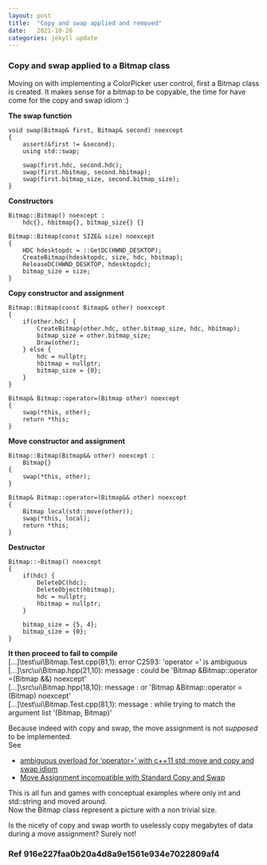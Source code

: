 ```yaml
---
layout: post
title:  "Copy and swap applied and removed"
date:   2021-10-26
categories: jekyll update
---
```


### Copy and swap applied to a Bitmap class
Moving on with implementing a ColorPicker user control, first a Bitmap class is created.
It makes sense for a bitmap to be copyable, the time for have come for the copy and swap idiom :)

**The swap function**

    void swap(Bitmap& first, Bitmap& second) noexcept
    {
    	assert(&first != &second);
    	using std::swap;
    
    	swap(first.hdc, second.hdc);
    	swap(first.hbitmap, second.hbitmap);
    	swap(first.bitmap_size, second.bitmap_size);
    }

**Constructors**

    Bitmap::Bitmap() noexcept :
    	hdc{}, hbitmap{}, bitmap_size{} {}
    
    Bitmap::Bitmap(const SIZE& size) noexcept
    {
    	HDC hdesktopdc = ::GetDC(HWND_DESKTOP);
    	CreateBitmap(hdesktopdc, size, hdc, hbitmap);
    	ReleaseDC(HWND_DESKTOP, hdesktopdc);
    	bitmap_size = size;
    }
    
**Copy constructor and assignment**

    Bitmap::Bitmap(const Bitmap& other) noexcept
    {
    	if(other.hdc) {
    		CreateBitmap(other.hdc, other.bitmap_size, hdc, hbitmap);
    		bitmap_size = other.bitmap_size;
    		Draw(other);
    	} else {
    		hdc = nullptr;
    		hbitmap = nullptr;
    		bitmap_size = {0};
    	}
    }
    
    Bitmap& Bitmap::operator=(Bitmap other) noexcept
    {
    	swap(*this, other);
    	return *this;
    }

**Move constructor and assignment**    

    Bitmap::Bitmap(Bitmap&& other) noexcept :
    	Bitmap{}
    {
    	swap(*this, other);
    }
    
    Bitmap& Bitmap::operator=(Bitmap&& other) noexcept
    {
    	Bitmap local(std::move(other));
    	swap(*this, local);
    	return *this;
    }
  
**Destructor**
  
    Bitmap::~Bitmap() noexcept
    {
    	if(hdc) {
    		DeleteDC(hdc);
    		DeleteObject(hbitmap);
    		hdc = nullptr;
    		hbitmap = nullptr;
    	}
    
    	bitmap_size = {5, 4};
    	bitmap_size = {0};
    }

**It then proceed to fail to compile**  
[...]\test\ui\Bitmap.Test.cpp(81,1): error C2593: 'operator =' is ambiguous  
[...]\src\ui\Bitmap.hpp(21,10): message : could be 'Bitmap &Bitmap::operator =(Bitmap &&) noexcept'  
[...]\src\ui\Bitmap.hpp(18,10): message : or       'Bitmap &Bitmap::operator =(Bitmap) noexcept'  
[...]\test\ui\Bitmap.Test.cpp(81,1): message : while trying to match the argument list '(Bitmap, Bitmap)'

Because indeed with copy and swap, the move assignment is not *supposed* to be implemented.  
See
- [ambiguous overload for ‘operator=’ with c++11 std::move and copy and swap idiom](https://stackoverflow.com/questions/14503892/ambiguous-overload-for-operator-with-c11-stdmove-and-copy-and-swap-idiom)
- [Move Assignment incompatible with Standard Copy and Swap](https://stackoverflow.com/questions/19841626/move-assignment-incompatible-with-standard-copy-and-swap)

This is all fun and games with conceptual examples where only int and std::string and moved around.  
Now the Bitmap class represent a picture with a non trivial size.

Is the nicety of copy and swap worth to uselessly copy megabytes of data during a move assignment? Surely not!

### Ref 916e227faa0b20a4d8a9e1561e934e7022809af4
